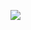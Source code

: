 ![](http://www.plantuml.com/plantuml/proxy?cache=no&src=https://raw.githubusercontent.com/oleksandrblazhko/ai-191-buriak/%C2%AB«laboratory-work-2»%C2%BB/%C2%AB«Laboratory-work-2»%C2%BB/UML-Deployment.puml)
